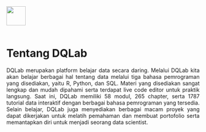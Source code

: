 <img src="https://academy.dqlab.id/images/DQ_Lab.png" height='50'>
<br><br>

# Tentang DQLab
<p style="text-align:justify">DQLab merupakan platform belajar data secara daring. Melalui DQLab kita akan belajar berbagai hal tentang data melalui tiga bahasa pemrograman yang disediakan, yaitu R, Python, dan SQL. Materi yang disediakan sangat lengkap dan mudah dipahami serta terdapat live code editor untuk praktik langsung. Saat ini, DQLab memiliki 58 modul, 265 chapter, serta 1787 tutorial data interaktif dengan berbagai bahasa pemrograman yang tersedia. Selain belajar, DQLab juga menyediakan berbagai macam proyek yang dapat dikerjakan untuk melatih pemahaman dan membuat portofolio serta memantapkan diri untuk menjadi seorang data scientist.</p>

